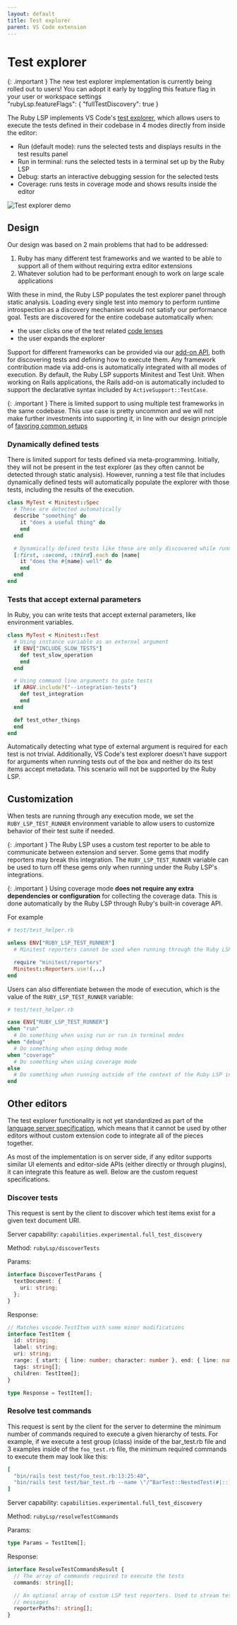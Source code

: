 ```yaml
---
layout: default
title: Test explorer
parent: VS Code extension
---
```


# Test explorer

{: .important }
The new test explorer implementation is currently being rolled out to users! You can adopt it early by toggling this
feature flag in your user or workspace settings<br>
"rubyLsp.featureFlags": { "fullTestDiscovery": true }

The Ruby LSP implements VS Code's [test explorer](https://code.visualstudio.com/docs/debugtest/testing), which allows
users to execute the tests defined in their codebase in 4 modes directly from inside the editor:

- Run (default mode): runs the selected tests and displays results in the test results panel
- Run in terminal: runs the selected tests in a terminal set up by the Ruby LSP
- Debug: starts an interactive debugging session for the selected tests
- Coverage: runs tests in coverage mode and shows results inside the editor

![Test explorer demo](images/test_explorer.gif)

## Design

Our design was based on 2 main problems that had to be addressed:

1. Ruby has many different test frameworks and we wanted to be able to support all of them without requiring extra
editor extensions
2. Whatever solution had to be performant enough to work on large scale applications

With these in mind, the Ruby LSP populates the test explorer panel through static analysis. Loading every single test
into memory to perform runtime introspection as a discovery mechanism would not satisfy our performance goal. Tests
are discovered for the entire codebase automatically when:

- the user clicks one of the test related [code lenses](index#code-lens)
- the user expands the explorer

Support for different frameworks can be provided via our [add-on API](add-ons), both for discovering tests and defining how to execute them. Any framework contribution made via add-ons is automatically integrated with all modes
of execution. By default, the Ruby LSP supports Minitest and Test Unit. When working on Rails applications, the Rails
add-on is automatically included to support the declarative syntax included by `ActiveSupport::TestCase`.

{: .important }
There is limited support to using multiple test frameworks in the same codebase. This use case is pretty uncommon
and we will not make further investments into supporting it, in line with our design principle of [favoring common
setups](design-and-roadmap#favoring-common-development-setups)

### Dynamically defined tests

There is limited support for tests defined via meta-programming. Initially, they will not be present in the test
explorer (as they often cannot be detected through static analysis). However, running a test file that includes
dynamically defined tests will automatically populate the explorer with those tests, including the results of the
execution.

```ruby
class MyTest < Minitest::Spec
  # These are detected automatically
  describe "something" do
    it "does a useful thing" do
    end
  end

  # Dynamically defined tests like these are only discovered while running the entire file
  [:first, :second, :third].each do |name|
    it "does the #{name} well" do
    end
  end
end
```

### Tests that accept external parameters

In Ruby, you can write tests that accept external parameters, like environment variables.

```ruby
class MyTest < Minitest::Test
  # Using instance variable as an external argument
  if ENV["INCLUDE_SLOW_TESTS"]
    def test_slow_operation
    end
  end

  # Using command line arguments to gate tests
  if ARGV.include?("--integration-tests")
    def test_integration
    end
  end

  def test_other_things
  end
end
```

Automatically detecting what type of external argument is required for each test is not trivial. Additionally, VS
Code's test explorer doesn't have support for arguments when running tests out of the box and neither do its test
items accept metadata. This scenario will not be supported by the Ruby LSP.

## Customization

When tests are running through any execution mode, we set the `RUBY_LSP_TEST_RUNNER` environment variable to allow
users to customize behavior of their test suite if needed.

{: .important }
The Ruby LSP uses a custom test reporter to be able to communicate between extension and server. Some gems that modify
reporters may break this integration. The `RUBY_LSP_TEST_RUNNER` variable can be used to turn off these gems only when
running under the Ruby LSP's integrations.

{: .important }
Using coverage mode **does not require any extra dependencies or configuration** for collecting the coverage data. This is done automatically by the Ruby LSP through Ruby's built-in coverage API.

For example

```ruby
# test/test_helper.rb

unless ENV["RUBY_LSP_TEST_RUNNER"]
  # Minitest reporters cannot be used when running through the Ruby LSP integrations as it breaks our custom reporter

  require "minitest/reporters"
  Minitest::Reporters.use!(...)
end
```

Users can also differentiate between the mode of execution, which is the value of the `RUBY_LSP_TEST_RUNNER` variable:

```ruby
# test/test_helper.rb

case ENV["RUBY_LSP_TEST_RUNNER"]
when "run"
  # Do something when using run or run in terminal modes
when "debug"
  # Do something when using debug mode
when "coverage"
  # Do something when using coverage mode
else
  # Do something when running outside of the context of the Ruby LSP integration
end
```

## Other editors

The test explorer functionality is not yet standardized as part of the
[language server specification](https://microsoft.github.io/language-server-protocol/specification), which means that
it cannot be used by other editors without custom extension code to integrate all of the pieces together.

As most of the implementation is on server side, if any editor supports similar UI elements and editor-side APIs
(either directly or through plugins), it can integrate this feature as well. Below are the custom request
specifications.

### Discover tests

This request is sent by the client to discover which test items exist for a given text document URI.

Server capability: `capabilities.experimental.full_test_discovery`

Method: `rubyLsp/discoverTests`

Params:

```typescript
interface DiscoverTestParams {
  textDocument: {
    uri: string;
  };
}
```

Response:

```typescript
// Matches vscode.TestItem with some minor modifications
interface TestItem {
  id: string;
  label: string;
  uri: string;
  range: { start: { line: number; character: number }, end: { line: number; character: number }};
  tags: string[];
  children: TestItem[];
}

type Response = TestItem[];
```

### Resolve test commands

This request is sent by the client for the server to determine the minimum number of commands required to execute a
given hierarchy of tests. For example, if we execute a test group (class) inside of the bar_test.rb file and 3
examples inside of the `foo_test.rb` file, the minimum required commands to execute them may look like this:

```ruby
[
  "bin/rails test test/foo_test.rb:13:25:40",
  "bin/rails test test/bar_test.rb --name \"/^BarTest::NestedTest(#|::)/\""
]
```

Server capability: `capabilities.experimental.full_test_discovery`

Method: `rubyLsp/resolveTestCommands`

Params:

```typescript
type Params = TestItem[];
```

Response:

```typescript
interface ResolveTestCommandsResult {
  // The array of commands required to execute the tests
  commands: string[];

  // An optional array of custom LSP test reporters. Used to stream test results to the client side using JSON RPC
  // messages
  reporterPaths?: string[];
}
```
